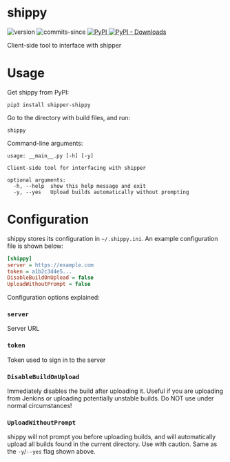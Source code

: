 # shippy
![version](https://img.shields.io/github/v/release/ericswpark/shippy)
![commits-since](https://img.shields.io/github/commits-since/ericswpark/shippy/latest)
[
![PyPI](https://img.shields.io/pypi/v/shipper-shippy)
![PyPI - Downloads](https://img.shields.io/pypi/dm/shipper-shippy)
](https://pypi.org/project/shipper-shippy/)

Client-side tool to interface with shipper

# Usage

Get shippy from PyPI:

```shell
pip3 install shipper-shippy
```

Go to the directory with build files, and run:

```shell
shippy
```

Command-line arguments:

```shell
usage: __main__.py [-h] [-y]

Client-side tool for interfacing with shipper

optional arguments:
  -h, --help  show this help message and exit
  -y, --yes   Upload builds automatically without prompting
```

# Configuration

shippy stores its configuration in `~/.shippy.ini`. An example configuration file is shown below:

```ini
[shippy]
server = https://example.com
token = a1b2c3d4e5...
DisableBuildOnUpload = false
UploadWithoutPrompt = false
```

Configuration options explained:

### `server`
Server URL

### `token`
Token used to sign in to the server

### `DisableBuildOnUpload`
Immediately disables the build after uploading it. Useful if you are uploading from Jenkins or uploading potentially
unstable builds. Do NOT use under normal circumstances!

### `UploadWithoutPrompt`
shippy will not prompt you before uploading builds, and will automatically upload all builds found in the current
directory. Use with caution. Same as the `-y`/`--yes` flag shown above.
